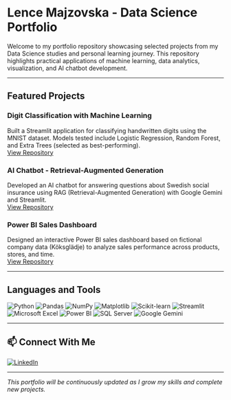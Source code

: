 # Lence Majzovska - Data Science Portfolio

Welcome to my portfolio repository showcasing selected projects from my Data Science studies and personal learning journey. This repository highlights practical applications of machine learning, data analytics, visualization, and AI chatbot development.

---

## Featured Projects

### Digit Classification with Machine Learning  
Built a Streamlit application for classifying handwritten digits using the MNIST dataset. Models tested include Logistic Regression, Random Forest, and Extra Trees (selected as best-performing).  
[View Repository](https://github.com/[DIN-LÄNK-TILL-PROJEKTET])

### AI Chatbot - Retrieval-Augmented Generation  
Developed an AI chatbot for answering questions about Swedish social insurance using RAG (Retrieval-Augmented Generation) with Google Gemini and Streamlit.  
[View Repository](https://github.com/[DIN-LÄNK-TILL-PROJEKTET])

### Power BI Sales Dashboard  
Designed an interactive Power BI sales dashboard based on fictional company data (Köksglädje) to analyze sales performance across products, stores, and time.  
[View Repository](https://github.com/[DIN-LÄNK-TILL-PROJEKTET])

---

## Languages and Tools

![Python](https://img.shields.io/badge/Python-3776AB?style=flat-square&logo=python&logoColor=white)
![Pandas](https://img.shields.io/badge/Pandas-150458?style=flat-square&logo=pandas&logoColor=white)
![NumPy](https://img.shields.io/badge/Numpy-013243?style=flat-square&logo=numpy&logoColor=white)
![Matplotlib](https://img.shields.io/badge/Matplotlib-ffffff?style=flat-square&logo=matplotlib&logoColor=black)
![Scikit-learn](https://img.shields.io/badge/Scikit--learn-F7931E?style=flat-square&logo=scikitlearn&logoColor=white)
![Streamlit](https://img.shields.io/badge/Streamlit-FF4B4B?style=flat-square&logo=streamlit&logoColor=white)
![Microsoft Excel](https://img.shields.io/badge/Microsoft%20Excel-217346?style=flat-square&logo=microsoftexcel&logoColor=white)
![Power BI](https://img.shields.io/badge/Power%20BI-F2C811?style=flat-square&logo=powerbi&logoColor=black)
![SQL Server](https://img.shields.io/badge/SQL%20Server-CC2927?style=flat-square&logo=microsoftsqlserver&logoColor=white)
![Google Gemini](https://img.shields.io/badge/Google%20Gemini-4285F4?style=flat-square&logo=google&logoColor=white)

---

## 📫 Connect With Me

[![LinkedIn](https://img.shields.io/badge/LinkedIn-0A66C2?style=flat-square&logo=linkedin&logoColor=white)](https://www.linkedin.com/in/lencemajzovska)

---

*This portfolio will be continuously updated as I grow my skills and complete new projects.*




<!-- Proudly created with GPRM ( https://gprm.itsvg.in ) -->









